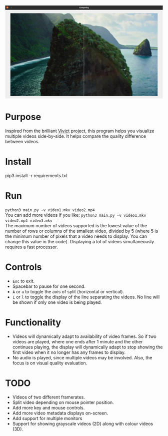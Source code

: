 ![Alt text](gallery/verticalSplit.png?raw=true "Compare videos for quality")
  
# Purpose
Inspired from the brilliant [Vivict](https://github.com/vivictorg/vivict) project, this program helps you visualize multiple videos side-by-side. It helps compare the quality difference between videos. 
  
# Install
pip3 install -r requirements.txt
  
# Run
`python3 main.py -v video1.mkv video2.mp4`    
You can add more videos if you like:
`python3 main.py -v video1.mkv video2.mp4 video3.mkv`    
The maximum number of videos supported is the lowest value of the number of rows or columns of the smallest video, divided by 5 (where 5 is the minimum number of pixels that a video needs to display. You can change this value in the code). Displaying a lot of videos simultaneously requires a fast processor.
  
# Controls
* `Esc` to exit.
* Spacebar to pause for one second.
* `A` or `a` to toggle the axis of split (horizontal or vertical).
* `L` or `l` to toggle the display of the line separating the videos. No line will be shown if only one video is being played.
    
# Functionality
* Videos will dynamically adapt to availability of video frames. So if two videos are played, where one ends after 1 minute and the other continues playing, the display will dynamically adapt to stop showing the first video when it no longer has any frames to display.
* No audio is played, since multiple videos may be involved. Also, the focus is on visual quality evaluation.
  
# TODO
* Videos of two different framerates.
* Split video depending on mouse pointer position. 
* Add more key and mouse controls.
* Add more video metadata displays on-screen.
* Add support for multiple monitors
* Support for showing grayscale videos (2D) along with colour videos (3D).